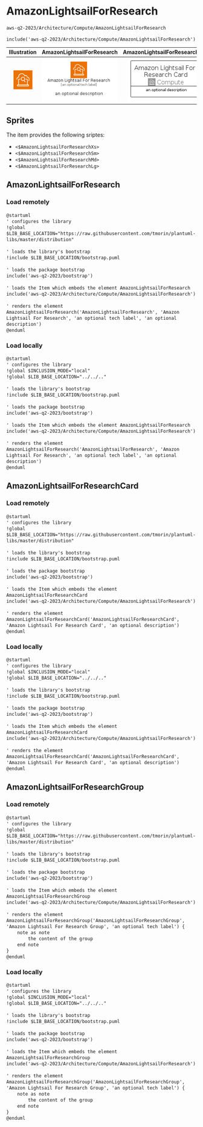 # AmazonLightsailForResearch


```text
aws-q2-2023/Architecture/Compute/AmazonLightsailForResearch
```

```text
include('aws-q2-2023/Architecture/Compute/AmazonLightsailForResearch')
```



| Illustration | AmazonLightsailForResearch | AmazonLightsailForResearchCard | AmazonLightsailForResearchGroup |
| :---: | :---: | :---: | :---: |
| ![illustration for Illustration](../../../aws-q2-2023/Architecture/Compute/AmazonLightsailForResearch.png) | ![illustration for AmazonLightsailForResearch](../../../aws-q2-2023/Architecture/Compute/AmazonLightsailForResearch.Local.png) | ![illustration for AmazonLightsailForResearchCard](../../../aws-q2-2023/Architecture/Compute/AmazonLightsailForResearchCard.Local.png) | ![illustration for AmazonLightsailForResearchGroup](../../../aws-q2-2023/Architecture/Compute/AmazonLightsailForResearchGroup.Local.png) |



## Sprites
The item provides the following sriptes:

- `<$AmazonLightsailForResearchXs>`
- `<$AmazonLightsailForResearchSm>`
- `<$AmazonLightsailForResearchMd>`
- `<$AmazonLightsailForResearchLg>`





## AmazonLightsailForResearch

### Load remotely
```plantuml
@startuml
' configures the library
!global $LIB_BASE_LOCATION="https://raw.githubusercontent.com/tmorin/plantuml-libs/master/distribution"

' loads the library's bootstrap
!include $LIB_BASE_LOCATION/bootstrap.puml

' loads the package bootstrap
include('aws-q2-2023/bootstrap')

' loads the Item which embeds the element AmazonLightsailForResearch
include('aws-q2-2023/Architecture/Compute/AmazonLightsailForResearch')

' renders the element
AmazonLightsailForResearch('AmazonLightsailForResearch', 'Amazon Lightsail For Research', 'an optional tech label', 'an optional description')
@enduml
```

### Load locally
```plantuml
@startuml
' configures the library
!global $INCLUSION_MODE="local"
!global $LIB_BASE_LOCATION="../../.."

' loads the library's bootstrap
!include $LIB_BASE_LOCATION/bootstrap.puml

' loads the package bootstrap
include('aws-q2-2023/bootstrap')

' loads the Item which embeds the element AmazonLightsailForResearch
include('aws-q2-2023/Architecture/Compute/AmazonLightsailForResearch')

' renders the element
AmazonLightsailForResearch('AmazonLightsailForResearch', 'Amazon Lightsail For Research', 'an optional tech label', 'an optional description')
@enduml
```

## AmazonLightsailForResearchCard

### Load remotely
```plantuml
@startuml
' configures the library
!global $LIB_BASE_LOCATION="https://raw.githubusercontent.com/tmorin/plantuml-libs/master/distribution"

' loads the library's bootstrap
!include $LIB_BASE_LOCATION/bootstrap.puml

' loads the package bootstrap
include('aws-q2-2023/bootstrap')

' loads the Item which embeds the element AmazonLightsailForResearchCard
include('aws-q2-2023/Architecture/Compute/AmazonLightsailForResearch')

' renders the element
AmazonLightsailForResearchCard('AmazonLightsailForResearchCard', 'Amazon Lightsail For Research Card', 'an optional description')
@enduml
```

### Load locally
```plantuml
@startuml
' configures the library
!global $INCLUSION_MODE="local"
!global $LIB_BASE_LOCATION="../../.."

' loads the library's bootstrap
!include $LIB_BASE_LOCATION/bootstrap.puml

' loads the package bootstrap
include('aws-q2-2023/bootstrap')

' loads the Item which embeds the element AmazonLightsailForResearchCard
include('aws-q2-2023/Architecture/Compute/AmazonLightsailForResearch')

' renders the element
AmazonLightsailForResearchCard('AmazonLightsailForResearchCard', 'Amazon Lightsail For Research Card', 'an optional description')
@enduml
```

## AmazonLightsailForResearchGroup

### Load remotely
```plantuml
@startuml
' configures the library
!global $LIB_BASE_LOCATION="https://raw.githubusercontent.com/tmorin/plantuml-libs/master/distribution"

' loads the library's bootstrap
!include $LIB_BASE_LOCATION/bootstrap.puml

' loads the package bootstrap
include('aws-q2-2023/bootstrap')

' loads the Item which embeds the element AmazonLightsailForResearchGroup
include('aws-q2-2023/Architecture/Compute/AmazonLightsailForResearch')

' renders the element
AmazonLightsailForResearchGroup('AmazonLightsailForResearchGroup', 'Amazon Lightsail For Research Group', 'an optional tech label') {
    note as note
        the content of the group
    end note
}
@enduml
```

### Load locally
```plantuml
@startuml
' configures the library
!global $INCLUSION_MODE="local"
!global $LIB_BASE_LOCATION="../../.."

' loads the library's bootstrap
!include $LIB_BASE_LOCATION/bootstrap.puml

' loads the package bootstrap
include('aws-q2-2023/bootstrap')

' loads the Item which embeds the element AmazonLightsailForResearchGroup
include('aws-q2-2023/Architecture/Compute/AmazonLightsailForResearch')

' renders the element
AmazonLightsailForResearchGroup('AmazonLightsailForResearchGroup', 'Amazon Lightsail For Research Group', 'an optional tech label') {
    note as note
        the content of the group
    end note
}
@enduml
```

